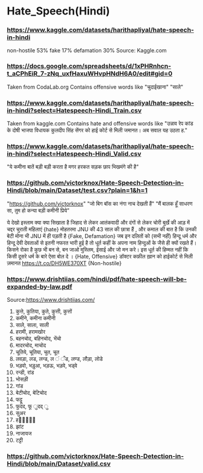 # Hate_Speech(Hindi)


### https://www.kaggle.com/datasets/harithapliyal/hate-speech-in-hindi
non-hostile 53%
fake    17%
defamation  30%
Source: Kaggle.com

### https://docs.google.com/spreadsheets/d/1xPHRnhcn-t_aCPhEiR_7-zNq_uxfHaxuWHvpHNdH6A0/edit#gid=0
Taken from CodaLab.org
Contains offensive words like "चुदाईखाना" "साले" 

### https://www.kaggle.com/datasets/harithapliyal/hate-speech-in-hindi?select=Hatespeech-Hindi_Train.csv
Taken from kaggle.com
Contains hate and offensive words like "उन्नाव रेप कांड के दोषी भाजपा विधायक कुलदीप सिंह सेंगर को हाई कोर्ट से मिली जमानत। अब सवाल यह उठता ह."

### https://www.kaggle.com/datasets/harithapliyal/hate-speech-in-hindi?select=Hatespeech-Hindi_Valid.csv
"ये कमीना बातें बड़ी बड़ी करता है मगर हरकत सड़क छाप भिखमंगे की है"  

### https://github.com/victorknox/Hate-Speech-Detection-in-Hindi/blob/main/Dataset/test.csv?plain=1&h=1
"https://github.com/victorknox"
"जो बिग बॉस का नंगा नाच देखती हैं"  "मैं बालक हूँ साधरण सा, तुम हो कन्या बड़ी कमीनी प्रिये"



ये देखो इस्लाम क्या क्या सिखाता है जिहाद से लेकर आतंकवादी और दंगों से लेकर चोरी बुर्खे की आड़ में चद्दर चुराती महिलाएं {hate}
मोहतरमा JNU की 43 साल की छात्रा हैं , और कमाल की बात है कि उनकी बेटी मोना भी JNU में ही पड़ती है {Fake, Defamation}
जब इन दलितों को (सभी नहीं) हिन्दू धर्म और हिन्दू देवी देवताओं से इतनी नफरत भारी हुई है तो धूर्त कहीं के अपना नाम हिन्दुओं के जैसे ही क्यों रखते हैं। किसने रोका है कुछ भी बन से, बन जाओ मुस्लिम, ईसाई और जो मन करे। इस धूर्त की हिम्मत नहीं कि किसी दूसरे धर्म के बारे ऐसा बोल दे । {Hate, Offensive}
डॉक्टर कफ़ील ख़ान को हाईकोर्ट से मिली ज़मानत https://t.co/DH5WE370XT {Non-hostile}


### https://www.drishtiias.com/hindi/pdf/hate-speech-will-be-expanded-by-law.pdf
Source:https://www.drishtiias.com/

1. कुत्ते, कुतिया, कुते, कुत्ती, कुत्तों
2. कमीने, कमीना कमीनी
3. साले, साला, साली
4. हरामी, हरामखोर
5. बहनचोद, बहिनचोद, भेंचो
6. मादरचोद, माचोद
7. चूतिये, चूतिया, चुत, चूत
8. लवड़ा, लड, लन्ड, ल ं ँड, लण्ड, लौड़ा, लोडे
9. भड़वो, भड़ुआ, भड़ऊ, भड़वे, भड्वे
10. रन्डी, रांड
11. भोसड़ी
12. गांड
13. बेटीचोद, बेटिचोद
14. फट्टू
15. फुदद, फू ुदद् ु
16. सुअर
17. ह󰀂󰀂󰀂󰀂󰀂
18. झांट
19. नाजायज
20. टट्टी

### https://github.com/victorknox/Hate-Speech-Detection-in-Hindi/blob/main/Dataset/valid.csv





